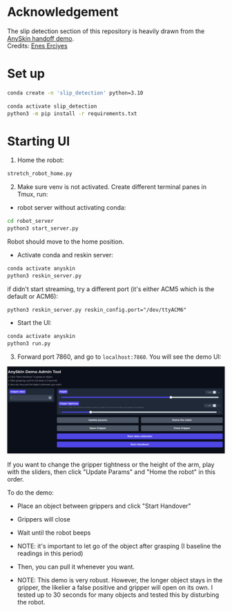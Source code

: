# Acknowledgement

The slip detection section of this repository is heavily drawn from the [AnySkin handoff demo](https://github.com/NYU-robot-learning/AnySkin-Handoff-Demo).\
Credits: [Enes Erciyes](https://eneserciyes.github.io/)

# Set up

```bash
conda create -n 'slip_detection' python=3.10 
```

```bash
conda activate slip_detection
python3 -m pip install -r requirements.txt
```

# Starting UI

1. Home the robot:

```bash
stretch_robot_home.py
```

2. Make sure venv is not activated. Create different terminal panes in Tmux, run:
	
- robot server without activating conda:
```bash
cd robot_server
python3 start_server.py
```
Robot should move to the home position.
- Activate conda and reskin server:
```bash
conda activate anyskin
python3 reskin_server.py
```
if didn't start streaming, try a different port (it's either ACM5 which is the default or ACM6):
```
python3 reskin_server.py reskin_config.port="/dev/ttyACM6"
```
- Start the UI:
```bash
conda activate anyskin
python3 run.py
```

3. Forward port 7860, and go to `localhost:7860`. You will see the demo UI:

![](./ui.png)

If you want to change the gripper tightness or the height of the arm, play with the sliders, then click "Update Params" and "Home the robot" in this order.

To do the demo:
- Place an object between grippers and click "Start Handover"
- Grippers will close 
- Wait until the robot beeps
- NOTE: it's important to let go of the object after grasping (I baseline the readings in this period)

- Then, you can pull it whenever you want. 
- NOTE: This demo is very robust. However, the longer object stays in the gripper, the likelier a false positive and gripper will open on its own. I tested up to 30 seconds for many objects and tested this by disturbing the robot.